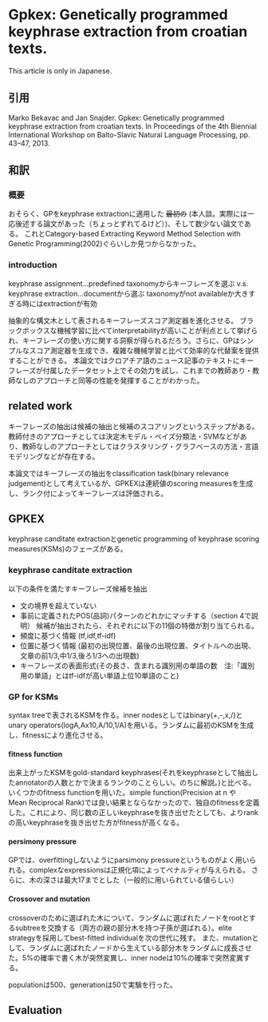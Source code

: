 # Gpkex: Genetically programmed keyphrase extraction from croatian texts.
This article is only in Japanese.
## 引用
Marko Bekavac and Jan Snajder. Gpkex: Genetically programmed keyphrase extraction from croatian texts.
In Proceedings of the 4th Biennial International Workshop on Balto-Slavic Natural Language Processing, pp. 43–47, 2013.
## 和訳
### 概要
おそらく、GPをkeyphrase extractionに適用した ~~最初の~~ (本人談。実際には一応後述する論文があった（ちょっとずれてるけど）)、そして数少ない論文である。
これとCategory-based Extracting Keyword Method Selection with Genetic
Programming(2002)ぐらいしか見つからなかった。

### introduction
keyphrase assignment...predefined taxonomyからキーフレーズを選ぶ v.s. keyphrase extraction...documentから選ぶ
taxonomyがnot availableか大きすぎる時にはextractionが有効

抽象的な構文木として表されるキーフレーズスコア測定器を進化させる。
ブラックボックスな機械学習に比べてinterpretabilityが高いことが利点として挙げられ、キーフレーズの使い方に関する洞察が得られるだろう。さらに、GPはシンプルなスコア測定器を生成でき、複雑な機械学習と比べて効率的な代替案を提供することができる。
本論文ではクロアチア語のニュース記事のテキストにキーフレーズが付属したデータセット上でその効力を試し、これまでの教師あり・教師なしのアプローチと同等の性能を発揮することがわかった。

## related work
キーフレーズの抽出は候補の抽出と候補のスコアリングというステップがある。
教師付きのアプローチとしては決定木モデル・ベイズ分類法・SVMなどがあり、教師なしのアプローチとしてはクラスタリング・グラフベースの方法・言語モデリングなどが存在する。

本論文ではキーフレーズの抽出をclassification task(binary relevance judgement)として考えているが、GPKEXは連続値のscoring measuresを生成し、ランク付によってキーフレーズは評価される。
## GPKEX
keyphrase canditate extractionとgenetic programming of keyphrase scoring measures(KSMs)のフェーズがある。
### keyphrase canditate extraction
以下の条件を満たすキーフレーズ候補を抽出
- 文の境界を超えていない
- 事前に定義されたPOS(品詞)パターンのどれかにマッチする（section 4で説明）
候補が抽出されたら、それぞれに以下の11個の特徴が割り当てられる。
- 頻度に基づく情報 (tf,idf,tf-idf)
- 位置に基づく情報 (最初の出現位置、最後の出現位置、タイトルへの出現、文章の前1/3,中1/3,後ろ1/3への出現数)
- キーフレーズの表面形式(その長さ、含まれる識別用の単語の数　注:「識別用の単語」とはtf-idfが高い単語上位10単語のこと)
### GP for KSMs
syntax treeで表されるKSMを作る。inner nodesとしてはbinary(+,-,x,/)とunary operators(logA,Ax10,A/10,1/A)を用いる。ランダムに最初のKSMを生成し、fitnessにより進化させる。
#### fitness function
出来上がったKSMをgold-standard keyphrases(それをkeyphraseとして抽出したannotatorの人数とかで決まるランクのことらしい。のちに解説。)と比べる。
いくつかのfitness functionを用いた。simple function(Precision at n や　Mean Reciprocal Rank)では良い結果とならなかったので、独自のfitnessを定義した。これにより、同じ数の正しいkeyphraseを抜き出せたとしても、よりrankの高いkeyphraseを抜き出せた方がfitnessが高くなる。
#### persimony pressure
GPでは、overfittingしないようにparsimony pressureというものがよく用いられる。complexなexpressionsは正規化項によってペナルティが与えられる。
さらに、木の深さは最大17までとした（一般的に用いられている値らしい）
#### Crossover and mutation
crossoverのために選ばれた木について、ランダムに選ばれたノードをrootとするsubtreeを交換する（両方の親の部分木を持つ子孫が選ばれる）。elite strategyを採用してbest-fitted individualを次の世代に残す。
また、mutationとして、ランダムに選ばれたノードから生えている部分木をランダムに成長させた。5%の確率で書く木が突然変異し、inner nodeは10%の確率で突然変異する。

populationは500、generationは50で実験を行った。

## Evaluation

